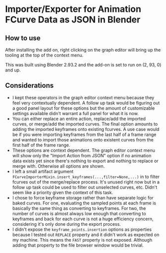 # Importer/Exporter for Animation FCurve Data as JSON in Blender

## How to use

After installing the add on, right clicking on the graph editor will bring up the tooling at the top of the context menu.

This was built using Blender 2.93.2 and the add-on is set to run on (2, 93, 0) and up.

## Considerations

- I kept these operators in the graph editor context menu because they feel very contextually dependent. A follow up task would be figuring out a good panel layout for these options but the amount of customizable settings available didn't warrant a full panel for what it is now.
- You can either replace an entire action, replace/add the imported curves, or merge/add the imported curves. The final option amounts to adding the imported keyframes onto existing fcurves. A use case would be if you were importing keyframes from the last half of a frame range and wanted to import those animations onto existent curves from the first half of the frame range.
- These options are context dependent. The graph editor context menu will show only the "Import Action from JSON" option if no animation data exists yet since there's nothing to export and nothing to replace or merge with. Otherwise all options are shown.
- I left a small artifact argument `FCurveImporterMixin.insert_keyframes(...,filter=None,...)` in to filter fcurves out of the merge/replace process. It's unused right now but in a follow up task could be used to filter out unselected curves, etc. Didn't seem like a priority given the context of this task.
- I chose to force keyframe storage rather than have separate logic for baked curves. For one, evaluating the sampled points at each frame is basically the same thing as converting to keyframes. For two, the number of curves is almost always low enough that converting to keyframes and back for each curve is not a huge efficiency concern, considering it's only done during the export process. 
- I didn't expose the `keyframe_points.insertion` options as properties because I tested out `REPLACE` property and it didn't work as expected on my machine. This means the `FAST` property is not exposed. Although adding that property to the file browser window would be trivial.
